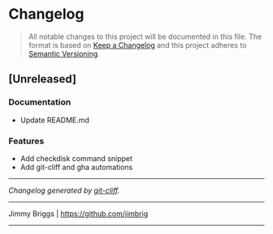 # Changelog

> All notable changes to this project will be documented in this file. The format is based on
[Keep a Changelog](http://keepachangelog.com/) and this project adheres to
[Semantic Versioning](http://semver.org/).

## [Unreleased]

### Documentation

- Update README.md

### Features

- Add checkdisk command snippet
- Add git-cliff and gha automations

***
*Changelog generated by [git-cliff](https://github.com/orhun/git-cliff).*
***
Jimmy Briggs | https://github.com/jimbrig
***
<!-- generated by git-cliff -->
